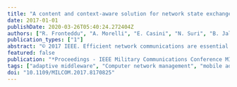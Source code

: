 ```yaml
---
title: "A content and context-aware solution for network state exchange in tactical networks"
date: 2017-01-01
publishDate: 2020-03-26T05:40:24.272404Z
authors: ["R. Fronteddu", "A. Morelli", "E. Casini", "N. Suri", "B. Jalaian", "L. Sadler"]
publication_types: ["1"]
abstract: "© 2017 IEEE. Efficient network communications are essential to enable network-centric warfare. However, tactical edge networks present an extremely challenging and heterogeneous networking environment due to heterogeneous architectures, dynamic topologies, unwanted adversarial behavior, interference, and other wireless channel conditions. In order to support end-user applications and guarantee system performance and interoperability in such constrained environments, it is critical to adapt the volume and type of traffic generated by applications to the continuously varying network conditions. To this end, we extended the Agile Computing Middleware (ACM) with capabilities specifically designed to provide network state detection and adaptation in constrained networks. In this paper, we present SENSEI (for Smart Estimation of Network StatE Information), a set of components of the ACM that provides effective strategies for the dissemination of network state information. SENSEI implements a content- and context-aware clustering-based algorithm for the distribution of network state information that can significantly reduce the overhead associated with network state information sharing."
featured: false
publication: "*Proceedings - IEEE Military Communications Conference MILCOM*"
tags: ["adaptive middleware", "Computer network management", "mobile ad hoc networks", "network state estimation", "tactical networks"]
doi: "10.1109/MILCOM.2017.8170825"
---
```


